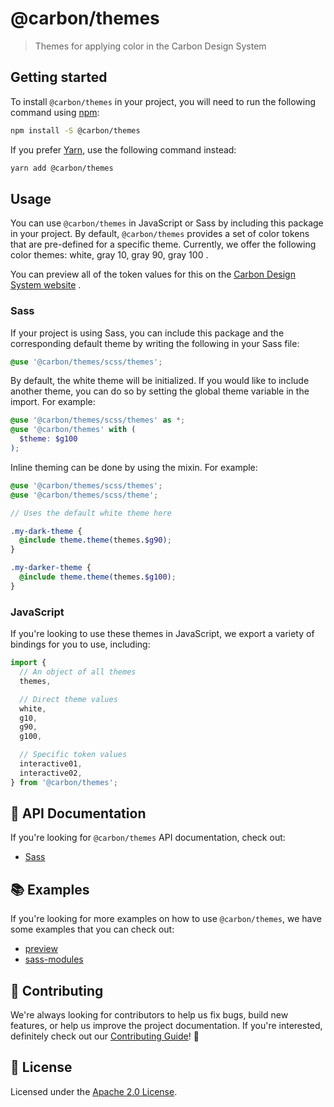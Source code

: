 # @carbon/themes

> Themes for applying color in the Carbon Design System

## Getting started

To install `@carbon/themes` in your project, you will need to run the following
command using [npm](https://www.npmjs.com/):

```bash
npm install -S @carbon/themes
```

If you prefer [Yarn](https://yarnpkg.com/en/), use the following command
instead:

```bash
yarn add @carbon/themes
```

## Usage

You can use `@carbon/themes` in JavaScript or Sass by including this package in
your project. By default, `@carbon/themes` provides a set of color tokens that
are pre-defined for a specific theme. Currently, we offer the following color
themes: white, gray 10, gray 90, gray 100 .

You can preview all of the token values for this on the
[Carbon Design System website](https://www.carbondesignsystem.com/guidelines/color/usage)
.

### Sass

If your project is using Sass, you can include this package and the
corresponding default theme by writing the following in your Sass file:

```scss
@use '@carbon/themes/scss/themes';
```

By default, the white theme will be initialized. If you would like to include
another theme, you can do so by setting the global theme variable in the import.
For example:

```scss
@use '@carbon/themes/scss/themes' as *;
@use '@carbon/themes' with (
  $theme: $g100
);
```

Inline theming can be done by using the mixin. For example:

```scss
@use '@carbon/themes/scss/themes';
@use '@carbon/themes/scss/theme';

// Uses the default white theme here

.my-dark-theme {
  @include theme.theme(themes.$g90);
}

.my-darker-theme {
  @include theme.theme(themes.$g100);
}
```

### JavaScript

If you're looking to use these themes in JavaScript, we export a variety of
bindings for you to use, including:

```js
import {
  // An object of all themes
  themes,

  // Direct theme values
  white,
  g10,
  g90,
  g100,

  // Specific token values
  interactive01,
  interactive02,
} from '@carbon/themes';
```

## 📖 API Documentation

If you're looking for `@carbon/themes` API documentation, check out:

- [Sass](./docs/sass.md)

## 📚 Examples

If you're looking for more examples on how to use `@carbon/themes`, we have some
examples that you can check out:

- [preview](./examples/preview)
- [sass-modules](./examples/sass-modules)

## 🙌 Contributing

We're always looking for contributors to help us fix bugs, build new features,
or help us improve the project documentation. If you're interested, definitely
check out our [Contributing Guide](/.github/CONTRIBUTING.md)! 👀

## 📝 License

Licensed under the [Apache 2.0 License](/LICENSE).
